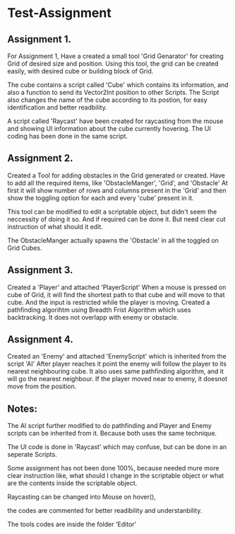 # Test-Assignment

Assignment 1.
-----------------------------------------------------------------------------------------------------------------------------------------------
For Assignment 1, Have a created a small tool 'Grid Genarator' for creating Grid of desired size and position.
Using this tool, the grid can be created easily, with desired cube or building block of Grid.

The cube contains a script called 'Cube' which contains its information, and also a function to send its Vector2Int position to other Scripts.
The Script also changes the name of the cube according to its postion, for easy identification and better readbility.

A script called 'Raycast' have been created for raycasting from the mouse and showing UI information about the cube currently hovering.
The UI coding has been done in the same script.

Assignment 2.
-----------------------------------------------------------------------------------------------------------------------------------------------
Created a Tool for adding obstacles in the Grid generated or created.
Have to add all the required items, like 'ObstacleManger', 'Grid', and 'Obstacle'
At first it will show number of rows and columns present in the 'Grid' and then show the toggling option for each and every 'cube' present in it.

This tool can be modified to edit a scriptable object, but didn't seem the neccessity of doing it so. And if required can be done it.
But need clear cut instruction of what should it edit.

The ObstacleManger actually spawns the 'Obstacle' in all the toggled on Grid Cubes.

Assignment 3.
-----------------------------------------------------------------------------------------------------------------------------------------------
Created a 'Player' and attached 'PlayerScript'
When a mouse is pressed on cube of Grid, it will find the shortest path to that cube and will move to that cube.
And the input is restricted while the player is moving.
Created a pathfinding algorihtm using Breadth Frist Algorithm which uses backtracking.
It does not overlapp with enemy or obstacle.

Assignment 4.
-----------------------------------------------------------------------------------------------------------------------------------------------
Created an 'Enemy' and attached 'EnemyScript' which is inherited from the script 'AI'
After player reaches it point the enemy will follow the player to its nearest neighbouring cube.
It also uses same pathfinding algorithm, and it will go the nearest neighbour.
If the player moved near to enemy, it doesnot move from the position.

Notes:
-----------------------------------------------------------------------------------------------------------------------------------------------
The AI script further modified to do pathfinding and Player and Enemy scripts can be inherited from it.
Because both uses the same technique.

The UI code is done in 'Raycast' which may confuse, but can be done in an seperate Scripts.

Some assignment has not been done 100%, because needed mure more clear instruction like, what should I change in the scriptable object
or what are the contents inside the scriptable object.

Raycasting can be changed into Mouse on hover(),

the codes are commented for better readibility and understanbility.

The tools codes are inside the folder 'Editor'
